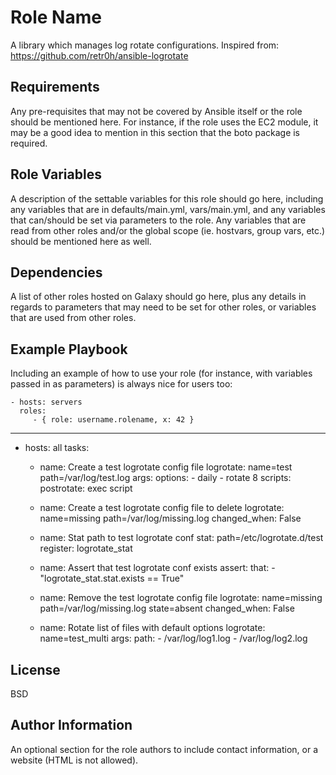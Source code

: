 Role Name
=========

A library which manages log rotate configurations.
Inspired from: https://github.com/retr0h/ansible-logrotate

Requirements
------------

Any pre-requisites that may not be covered by Ansible itself or the role should be mentioned here. For instance, if the role uses the EC2 module, it may be a good idea to mention in this section that the boto package is required.

Role Variables
--------------

A description of the settable variables for this role should go here, including any variables that are in defaults/main.yml, vars/main.yml, and any variables that can/should be set via parameters to the role. Any variables that are read from other roles and/or the global scope (ie. hostvars, group vars, etc.) should be mentioned here as well.

Dependencies
------------

A list of other roles hosted on Galaxy should go here, plus any details in regards to parameters that may need to be set for other roles, or variables that are used from other roles.

Example Playbook
----------------

Including an example of how to use your role (for instance, with variables passed in as parameters) is always nice for users too:

    - hosts: servers
      roles:
         - { role: username.rolename, x: 42 }

---
- hosts: all
  tasks:
    - name: Create a test logrotate config file
      logrotate: name=test
                 path=/var/log/test.log
      args:
        options:
          - daily
          - rotate 8
        scripts:
          postrotate: exec script

    - name: Create a test logrotate config file to delete
      logrotate: name=missing
                 path=/var/log/missing.log
      changed_when: False

    - name: Stat path to test logrotate conf
      stat: path=/etc/logrotate.d/test
      register: logrotate_stat
    - name: Assert that test logrotate conf exists
      assert:
        that:
          - "logrotate_stat.stat.exists == True"

    - name: Remove the test logrotate config file
      logrotate: name=missing
                 path=/var/log/missing.log
                 state=absent
      changed_when: False

    - name: Rotate list of files with default options
      logrotate: name=test_multi
      args:
        path:
          - /var/log/log1.log
          - /var/log/log2.log

License
-------

BSD

Author Information
------------------

An optional section for the role authors to include contact information, or a website (HTML is not allowed).
